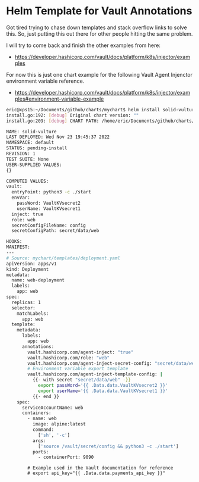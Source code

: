 # Helm Template for Vault Annotations

Got tired trying to chase down templates and stack overflow links to solve this.  So, just putting this out there for other people hitting the same problem.  

I will try to come back and finish the other examples from here:  
- https://developer.hashicorp.com/vault/docs/platform/k8s/injector/examples  

For now this is just one chart example for the following Vault Agent Injenctor environment variable reference.  
- https://developer.hashicorp.com/vault/docs/platform/k8s/injector/examples#environment-variable-example

```bash
eric@xps15:~/Documents/github/charts/mychart$ helm install solid-vulture . --dry-run --debug
install.go:192: [debug] Original chart version: ""
install.go:209: [debug] CHART PATH: /home/eric/Documents/github/charts/mychart

NAME: solid-vulture
LAST DEPLOYED: Wed Nov 23 19:45:37 2022
NAMESPACE: default
STATUS: pending-install
REVISION: 1
TEST SUITE: None
USER-SUPPLIED VALUES:
{}

COMPUTED VALUES:
vault:
  entryPoint: python3 -c ./start
  envVar:
    passWord: VaultKVsecret2
    userName: VaultKVsecret1
  inject: true
  role: web
  secretConfigFileName: config
  secretConfigPath: secret/data/web

HOOKS:
MANIFEST:
---
# Source: mychart/templates/deployment.yaml
apiVersion: apps/v1
kind: Deployment
metadata:
  name: web-deployment
  labels:
    app: web
spec:
  replicas: 1
  selector:
    matchLabels:
      app: web
  template:
    metadata:
      labels:
        app: web
      annotations:
        vault.hashicorp.com/agent-inject: "true"
        vault.hashicorp.com/role: "web"
        vault.hashicorp.com/agent-inject-secret-config: "secret/data/web"
        # Environment variable export template
        vault.hashicorp.com/agent-inject-template-config: |
          {{- with secret "secret/data/web" -}}
            export passWord='{{ .Data.data.VaultKVsecret2 }}'
            export userName='{{ .Data.data.VaultKVsecret1 }}'
          {{- end }}
    spec:
      serviceAccountName: web
      containers:
        - name: web
          image: alpine:latest
          command:
            ['sh', '-c']
          args:
            ['source /vault/secret/config && python3 -c ./start']
          ports:
            - containerPort: 9090
```
            # Example used in the Vault documentation for reference
            # export api_key="{{ .Data.data.payments_api_key }}"